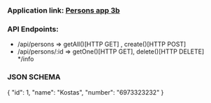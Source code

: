 ### Application link: [Persons app 3b](https://persons-app-fullopen.herokuapp.com/)

### API Endpoints:

* /api/persons => getAll()[HTTP GET] , create()[HTTP POST]
* /api/persons/:id => getOne()[HTTP GET], delete()[HTTP DELETE]  
*/info

### JSON SCHEMA
{
    "id": 1,
    "name": "Kostas",
    "number": "6973323232"
}
